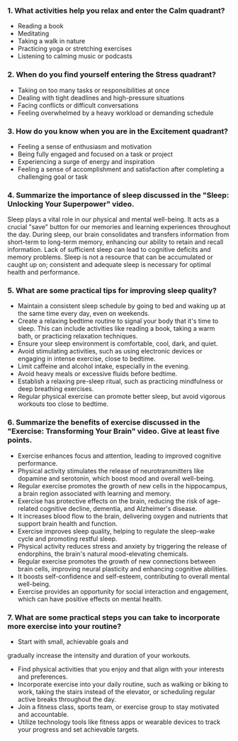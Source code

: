 
### 1. What activities help you relax and enter the Calm quadrant?

- Reading a book
- Meditating
- Taking a walk in nature
- Practicing yoga or stretching exercises
- Listening to calming music or podcasts

### 2. When do you find yourself entering the Stress quadrant?

- Taking on too many tasks or responsibilities at once
- Dealing with tight deadlines and high-pressure situations
- Facing conflicts or difficult conversations
- Feeling overwhelmed by a heavy workload or demanding schedule

### 3. How do you know when you are in the Excitement quadrant?

- Feeling a sense of enthusiasm and motivation
- Being fully engaged and focused on a task or project
- Experiencing a surge of energy and inspiration
- Feeling a sense of accomplishment and satisfaction after completing a challenging goal or task

### 4. Summarize the importance of sleep discussed in the "Sleep: Unlocking Your Superpower" video.

Sleep plays a vital role in our physical and mental well-being. It acts as a crucial "save" button for our memories and learning experiences throughout the day. During sleep, our brain consolidates and transfers information from short-term to long-term memory, enhancing our ability to retain and recall information. Lack of sufficient sleep can lead to cognitive deficits and memory problems. Sleep is not a resource that can be accumulated or caught up on; consistent and adequate sleep is necessary for optimal health and performance.

### 5. What are some practical tips for improving sleep quality?

- Maintain a consistent sleep schedule by going to bed and waking up at the same time every day, even on weekends.
- Create a relaxing bedtime routine to signal your body that it's time to sleep. This can include activities like reading a book, taking a warm bath, or practicing relaxation techniques.
- Ensure your sleep environment is comfortable, cool, dark, and quiet.
- Avoid stimulating activities, such as using electronic devices or engaging in intense exercise, close to bedtime.
- Limit caffeine and alcohol intake, especially in the evening.
- Avoid heavy meals or excessive fluids before bedtime.
- Establish a relaxing pre-sleep ritual, such as practicing mindfulness or deep breathing exercises.
- Regular physical exercise can promote better sleep, but avoid vigorous workouts too close to bedtime.

### 6. Summarize the benefits of exercise discussed in the "Exercise: Transforming Your Brain" video. Give at least five points.

- Exercise enhances focus and attention, leading to improved cognitive performance.
- Physical activity stimulates the release of neurotransmitters like dopamine and serotonin, which boost mood and overall well-being.
- Regular exercise promotes the growth of new cells in the hippocampus, a brain region associated with learning and memory.
- Exercise has protective effects on the brain, reducing the risk of age-related cognitive decline, dementia, and Alzheimer's disease.
- It increases blood flow to the brain, delivering oxygen and nutrients that support brain health and function.
- Exercise improves sleep quality, helping to regulate the sleep-wake cycle and promoting restful sleep.
- Physical activity reduces stress and anxiety by triggering the release of endorphins, the brain's natural mood-elevating chemicals.
- Regular exercise promotes the growth of new connections between brain cells, improving neural plasticity and enhancing cognitive abilities.
- It boosts self-confidence and self-esteem, contributing to overall mental well-being.
- Exercise provides an opportunity for social interaction and engagement, which can have positive effects on mental health.

### 7. What are some practical steps you can take to incorporate more exercise into your routine?

- Start with small, achievable goals and

 gradually increase the intensity and duration of your workouts.
- Find physical activities that you enjoy and that align with your interests and preferences.
- Incorporate exercise into your daily routine, such as walking or biking to work, taking the stairs instead of the elevator, or scheduling regular active breaks throughout the day.
- Join a fitness class, sports team, or exercise group to stay motivated and accountable.
- Utilize technology tools like fitness apps or wearable devices to track your progress and set achievable targets.

